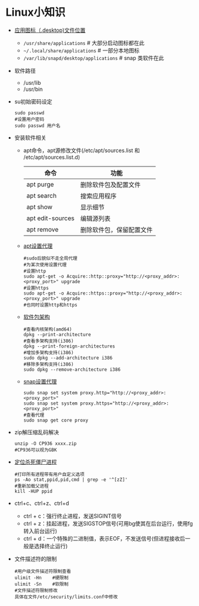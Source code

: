 # Linux小知识

* [应用图标（.desktop)文件位置](https://www.cnblogs.com/xiyu714/p/9900525.html)

  - `/usr/share/applications` # 大部分启动图标都在此
  - `~/.local/share/applications` # 一部分本地图标
  - `/var/lib/snapd/desktop/applications` # snap 类软件在此

* 软件路径

  * /usr/lib
  * /usr/bin

* su初始密码设定

  ```shell
  sudo passwd
  #设置用户密码
  sudo passwd 用户名
  ```

* 安装软件相关

  * apt命令，apt源修改文件(/etc/apt/sources.list 和 /etc/apt/sources.list.d)

    | 命令             | 功能                     |
    | ---------------- | ------------------------ |
    | apt purge        | 删除软件包及配置文件     |
    | apt search       | 搜索应用程序             |
    | apt show         | 显示细节                 |
    | apt edit-sources | 编辑源列表               |
    | apt remove       | 删除软件包，保留配置文件 |

  * [apt设置代理](https://zhuanlan.zhihu.com/p/44056084)

    ```shell
    #sudo后貌似不走全局代理
    #为某次使用设置代理
    #设置http
    sudo apt-get -o Acquire::http::proxy="http://<proxy_addr>:<proxy_port>" upgrade
    #设置https
    sudo apt-get -o Acquire::https::proxy="http://<proxy_addr>:<proxy_port>" upgrade
    #也同时设置http和https
    ```

  * [软件包架构](https://linux.cn/article-2935-1.html)

    ```shell
    #查看内核架构(amd64)
    dpkg --print-architecture
    #查看多架构支持(i386)
    dpkg --print-foreign-architectures
    #增加多架构支持(i386)
    sudo dpkg --add-architecture i386
    #移除多架构支持(i386)
    sudo dpkg --remove-architecture i386
    ```

  * [snap设置代理](https://askubuntu.com/questions/764610/how-to-install-snap-packages-behind-web-proxy-on-ubuntu-16-04/1084862#1084862)

    ```shell
    sudo snap set system proxy.http="http://<proxy_addr>:<proxy_port>"
    sudo snap set system proxy.https="http://<proxy_addr>:<proxy_port>"
    #查看代理
    sudo snap get core proxy
    ```

* zip解压缩乱码解决

  ```shell
  unzip -O CP936 xxxx.zip
  #CP936可以视为GBK
  ```

* [定位杀死僵尸进程](https://blog.csdn.net/wzy_1988/article/details/16944789)

  ```shell
  #打印所有进程带有用户自定义选项
  ps -Ao stat,ppid,pid,cmd | grep -e '^[zZ]'
  #重新加载父进程
  kill -HUP ppid
  ```

* ctrl+c、ctrl+z、ctrl+d

  * ctrl + c：强行终止进程，发送SIGINT信号
  * ctrl + z：挂起进程，发送SIGSTOP信号(可用bg使其在后台运行，使用fg转入前台运行)
  * ctrl + d：一个特殊的二进制值，表示EOF，不发送信号(但进程接收后一般是选择终止运行)
  
* 文件描述符的限制

  ```shell
  #用户级文件描述符限制查看
  ulimit -Hn	#硬限制
  ulimit -Sn	#软限制
  #文件描述符限制修改
  具体在文件/etc/security/limits.conf中修改
  ```

  
